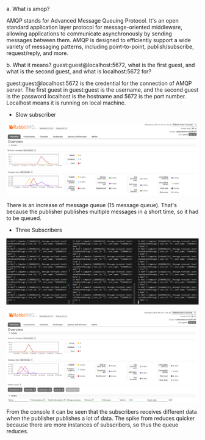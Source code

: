 a. What is amqp?

AMQP stands for Advanced Message Queuing Protocol. It's an open standard application layer protocol for message-oriented middleware, allowing applications to communicate asynchronously by sending messages between them. AMQP is designed to efficiently support a wide variety of messaging patterns, including point-to-point, publish/subscribe, request/reply, and more.

b. What it means? guest:guest@localhost:5672, what is the first guest, and what is the second guest, and what is localhost:5672 for?

guest:guest@localhost:5672 is the credential for the connection of AMQP server.
The first guest in guest:guest is the username, and the second guest is the password
localhost is the hostname and 5672 is the port number. Localhost means it is running on local machine.

- Slow subscriber

![alt text](slowSubscriber.png)

There is an increase of message queue (15 message queue). That's because the publisher publishes multiple messages in a short time, so it had to be queued.

- Three Subscribers

![alt text](threeSubscribers.png)

![alt text](threeSubscribersRabbitMQ.png)

From the console it can be seen that the subscribers receives different data when the publisher publishes a lot of data. The spike from reduces quicker because there are more instances of subscribers, so thus the queue reduces.